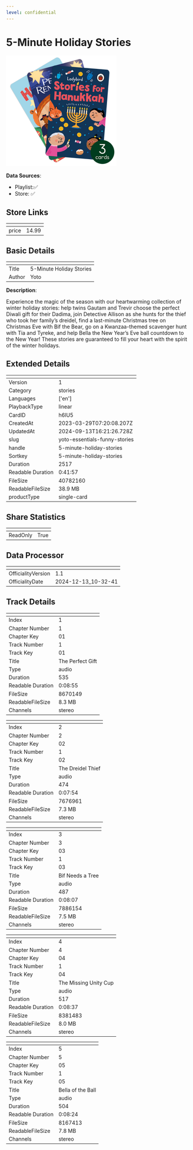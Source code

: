 ```yaml
---
level: confidential
---
```

# 5-Minute Holiday Stories

![card_[h6lU5].png](../../img/cards/card_[h6lU5].png)

**Data Sources**: 

- Playlist:✅
- Store: ✅


## Store Links

| <!-- --> | <!-- --> |
| - | - |
| price | 14.99 |


## Basic Details

| <!-- --> | <!-- --> |
| - | - |
| Title | 5-Minute Holiday Stories |
| Author | Yoto |

**Description**:

Experience the magic of the season with our heartwarming collection of winter holiday stories: help twins Gautam and Trevir choose the perfect Diwali gift for their Dadima, join Detective Allison as she hunts for the thief who took her family’s dreidel, find a last-minute Christmas tree on Christmas Eve with Bif the Bear, go on a Kwanzaa-themed scavenger hunt with Tia and Tyreke, and help Bella the New Year’s Eve ball countdown to the New Year! These stories are guaranteed to fill your heart with the spirit of the winter holidays.


## Extended Details

| <!-- --> | <!-- --> |
| - | - |
| Version | 1 |
| Category | stories |
| Languages | ['en'] |
| PlaybackType | linear |
| CardID | h6lU5 |
| CreatedAt | 2023-03-29T07:20:08.207Z |
| UpdatedAt | 2024-09-13T16:21:26.728Z |
| slug | yoto-essentials-funny-stories |
| handle | 5-minute-holiday-stories |
| Sortkey | 5-minute-holiday-stories |
| Duration | 2517 |
| Readable Duration | 0:41:57 |
| FileSize | 40782160 |
| ReadableFileSize | 38.9 MB |
| productType | single-card |


## Share Statistics

| <!-- --> | <!-- --> |
| - | - |
| ReadOnly | True |


## Data Processor

| <!-- --> | <!-- --> |
| - | - |
| OfficialityVersion | 1.1
| OfficialityDate | 2024-12-13_10-32-41


## Track Details

| <!-- --> | <!-- --> |
| - | - |
| Index | 1 |
| Chapter Number | 1 |
| Chapter Key | 01 |
| Track Number | 1 |
| Track Key | 01 |
| Title | The Perfect Gift |
| Type | audio |
| Duration | 535 |
| Readable Duration | 0:08:55 |
| FileSize | 8670149 |
| ReadableFileSize | 8.3 MB |
| Channels | stereo |

| <!-- --> | <!-- --> |
| - | - |
| Index | 2 |
| Chapter Number | 2 |
| Chapter Key | 02 |
| Track Number | 1 |
| Track Key | 02 |
| Title | The Dreidel Thief |
| Type | audio |
| Duration | 474 |
| Readable Duration | 0:07:54 |
| FileSize | 7676961 |
| ReadableFileSize | 7.3 MB |
| Channels | stereo |

| <!-- --> | <!-- --> |
| - | - |
| Index | 3 |
| Chapter Number | 3 |
| Chapter Key | 03 |
| Track Number | 1 |
| Track Key | 03 |
| Title | Bif Needs a Tree |
| Type | audio |
| Duration | 487 |
| Readable Duration | 0:08:07 |
| FileSize | 7886154 |
| ReadableFileSize | 7.5 MB |
| Channels | stereo |

| <!-- --> | <!-- --> |
| - | - |
| Index | 4 |
| Chapter Number | 4 |
| Chapter Key | 04 |
| Track Number | 1 |
| Track Key | 04 |
| Title | The Missing Unity Cup |
| Type | audio |
| Duration | 517 |
| Readable Duration | 0:08:37 |
| FileSize | 8381483 |
| ReadableFileSize | 8.0 MB |
| Channels | stereo |

| <!-- --> | <!-- --> |
| - | - |
| Index | 5 |
| Chapter Number | 5 |
| Chapter Key | 05 |
| Track Number | 1 |
| Track Key | 05 |
| Title | Bella of the Ball |
| Type | audio |
| Duration | 504 |
| Readable Duration | 0:08:24 |
| FileSize | 8167413 |
| ReadableFileSize | 7.8 MB |
| Channels | stereo |

